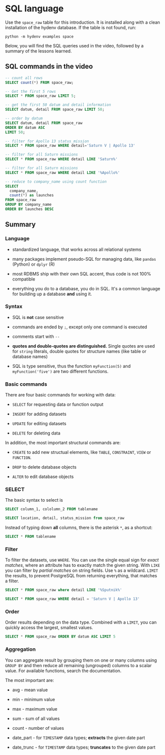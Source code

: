 # SQL language

Use the `space_raw` table for this introduction. It is installed along with
a clean installation of the hydenv database. If the table is not found, run:

```
python -m hydenv examples space
```

Below, you will find the SQL queries used in the video, followed by a summary of
the lessons learned.

## SQL commands in the video

```SQL
-- count all rows
SELECT count(*) FROM space_raw;
```

```SQL
-- Get the first 5 rows
SELECT * FROM space_raw LIMIT 5;
```

```SQL
-- get the first 50 datum and detail information
SELECT datum, detail FROM space_raw LIMIT 50;
```

```SQL
-- order by datum
SELECT datum, detail FROM space_raw
ORDER BY datum ASC
LIMIT 50;
```

```SQL
-- filter for Apollo 13 status_mission
SELECT * FROM space_raw WHERE detail='Saturn V | Apollo 13'
```

```SQL
-- filter for all Saturn missions
SELECT * FROM space_raw WHERE detail LIKE 'Saturn%'
```

```SQL
-- filter for all Saturn missions
SELECT * FROM space_raw WHERE detail LIKE '%Apollo%'
```

```SQL
-- reduce to company_name using count function
SELECT
  company_name,
  count(*) as launches
FROM space_raw
GROUP BY company_name
ORDER BY launches DESC
```



## Summary

### Language

* standardized language, that works across all relational systems

* many packages implement pseudo-SQL  for managing data, like `pandas` (Python) or `dplyr` (R)

* most RDBMS ship with their own SQL accent, thus code is not 100% compatible

* everything you do to a database, you do in SQL. It's a common language for building up a database **and** using it.

### Syntax

* SQL is **not** case sensitive

* commands are ended by `;`, except only one command is executed

* comments start with `--`

* **quotes and double-quotes are distinguished.** Single quotes are used for `string` literals, double quotes for
structure names (like table or database names)

* SQL is type sensitive, thus the function `myFunction(5)` and `myFunction('five')` are two different functions.

### Basic commands

There are four basic commands for working with data:

* `SELECT` for requesting data or function output

* `INSERT` for adding datasets

* `UPDATE` for editing datasets

* `DELETE` for deleting data

In addition, the most important structural commands are:

* `CREATE` to add new structual elements, like `TABLE`, `CONSTRAINT`, `VIEW` or `FUNCTION`.

* `DROP` to delete database objects

* `ALTER` to edit database objects

### SELECT

The basic syntax to select is

```SQL
SELECT column_1, cololumn_2 FROM tablename
```

```SQL
SELECT location, detail, status_mission from space_raw
```

Instead of typing down **all** columns, there is the asterisk `*`, as a shortcut:

```SQL
SELECT * FROM tablename
```

### Filter

To filter the datasets, use `WHERE`. You can use the single equal sign for
*exact matches*, where an attribute has to exactly match the given string.
With `LIKE` you can filter by *partial matches* on string fields. Use `%` as a wildcard.
`LIMIT` the results, to prevent PostgreSQL from returning everything, that matches a filter.

```SQL
SELECT * FROM space_raw where detail LIKE '%Sputnik%'
```
```SQL
SELECT * FROM space_raw WHERE detail = 'Saturn V | Apollo 13'
```

### Order

Order results depending on the data type. Combined with a `LIMIT`, you can
quickly access the largest, smallest values.

```SQL
SELECT * FROM space_raw ORDER BY datum ASC LIMIT 5
```

### Aggregation

You can aggregate result by grouping them on one or many columns using `GROUP BY`
and then reduce all remaining (ungrouped) columns to a scalar value.
For available functions, search the documentation.

The most important are:

* avg   - mean value
* min   - minimum value
* max   - maximum value
* sum   - sum of all values
* count - number of values


* date_part  - for `TIMESTAMP` data types; **extracts** the given date part
* date_trunc - for `TIMESTAMP` data types; **truncates** to the given date part  
